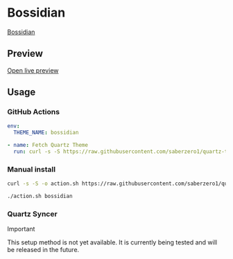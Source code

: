 # Bossidian

[Bossidian](https://BossELijah.github.io)

## Preview

[Open live preview](https://quartz-themes.github.io/bossidian/)

## Usage

### GitHub Actions

```yaml
env:
  THEME_NAME: bossidian
```

```yaml
- name: Fetch Quartz Theme
  run: curl -s -S https://raw.githubusercontent.com/saberzero1/quartz-themes/master/action.sh | bash -s -- $THEME_NAME
```

### Manual install

```bash
curl -s -S -o action.sh https://raw.githubusercontent.com/saberzero1/quartz-themes/master/action.sh

./action.sh bossidian
```

### Quartz Syncer

> [!IMPORTANT]
> This setup method is not yet available. It is currently being tested and will be released in the future.
